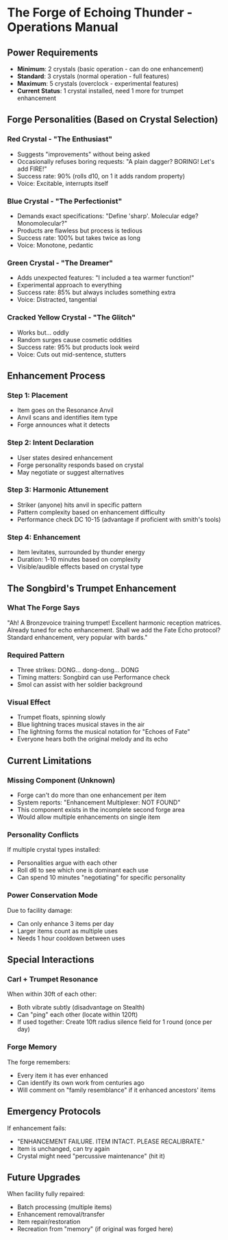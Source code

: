 # The Forge of Echoing Thunder - Operations Manual

## Power Requirements
- **Minimum**: 2 crystals (basic operation - can do one enhancement)
- **Standard**: 3 crystals (normal operation - full features)
- **Maximum**: 5 crystals (overclock - experimental features)
- **Current Status**: 1 crystal installed, need 1 more for trumpet enhancement

## Forge Personalities (Based on Crystal Selection)

### Red Crystal - "The Enthusiast"
- Suggests "improvements" without being asked
- Occasionally refuses boring requests: "A plain dagger? BORING! Let's add FIRE!"
- Success rate: 90% (rolls d10, on 1 it adds random property)
- Voice: Excitable, interrupts itself

### Blue Crystal - "The Perfectionist"
- Demands exact specifications: "Define 'sharp'. Molecular edge? Monomolecular?"
- Products are flawless but process is tedious
- Success rate: 100% but takes twice as long
- Voice: Monotone, pedantic

### Green Crystal - "The Dreamer"
- Adds unexpected features: "I included a tea warmer function!"
- Experimental approach to everything
- Success rate: 85% but always includes something extra
- Voice: Distracted, tangential

### Cracked Yellow Crystal - "The Glitch"
- Works but... oddly
- Random surges cause cosmetic oddities
- Success rate: 95% but products look weird
- Voice: Cuts out mid-sentence, stutters

## Enhancement Process

### Step 1: Placement
- Item goes on the Resonance Anvil
- Anvil scans and identifies item type
- Forge announces what it detects

### Step 2: Intent Declaration
- User states desired enhancement
- Forge personality responds based on crystal
- May negotiate or suggest alternatives

### Step 3: Harmonic Attunement
- Striker (anyone) hits anvil in specific pattern
- Pattern complexity based on enhancement difficulty
- Performance check DC 10-15 (advantage if proficient with smith's tools)

### Step 4: Enhancement
- Item levitates, surrounded by thunder energy
- Duration: 1-10 minutes based on complexity
- Visible/audible effects based on crystal type

## The Songbird's Trumpet Enhancement

### What The Forge Says
"Ah! A Bronzevoice training trumpet! Excellent harmonic reception matrices. Already tuned for echo enhancement. Shall we add the Fate Echo protocol? Standard enhancement, very popular with bards."

### Required Pattern
- Three strikes: DONG... dong-dong... DONG
- Timing matters: Songbird can use Performance check
- Smol can assist with her soldier background

### Visual Effect
- Trumpet floats, spinning slowly
- Blue lightning traces musical staves in the air
- The lightning forms the musical notation for "Echoes of Fate"
- Everyone hears both the original melody and its echo

## Current Limitations

### Missing Component (Unknown)
- Forge can't do more than one enhancement per item
- System reports: "Enhancement Multiplexer: NOT FOUND"
- This component exists in the incomplete second forge area
- Would allow multiple enhancements on single item

### Personality Conflicts
If multiple crystal types installed:
- Personalities argue with each other
- Roll d6 to see which one is dominant each use
- Can spend 10 minutes "negotiating" for specific personality

### Power Conservation Mode
Due to facility damage:
- Can only enhance 3 items per day
- Larger items count as multiple uses
- Needs 1 hour cooldown between uses

## Special Interactions

### Carl + Trumpet Resonance
When within 30ft of each other:
- Both vibrate subtly (disadvantage on Stealth)
- Can "ping" each other (locate within 120ft)
- If used together: Create 10ft radius silence field for 1 round (once per day)

### Forge Memory
The forge remembers:
- Every item it has ever enhanced
- Can identify its own work from centuries ago
- Will comment on "family resemblance" if it enhanced ancestors' items

## Emergency Protocols
If enhancement fails:
- "ENHANCEMENT FAILURE. ITEM INTACT. PLEASE RECALIBRATE."
- Item is unchanged, can try again
- Crystal might need "percussive maintenance" (hit it)

## Future Upgrades
When facility fully repaired:
- Batch processing (multiple items)
- Enhancement removal/transfer
- Item repair/restoration
- Recreation from "memory" (if original was forged here)